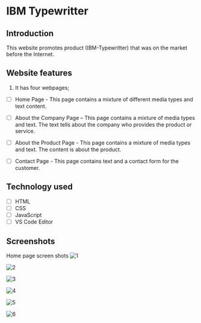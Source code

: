 # IBM Typewritter

## Introduction

This website promotes product (IBM-Typewritter) that was on the market before the Internet.

## Website features  

 1. It has four webpages;
 - [ ] Home Page - This page contains a mixture of different media types and text content.
 - [ ] About the Company Page – This page contains a mixture of media types and text. The text tells about the company who provides the product or service.
 - [ ] About the Product Page - This page contains a mixture of media types and text. The content is about the product.
 - [ ] Contact Page - This page contains text and a contact form for the customer.
 

## Technology used

 - [ ] HTML
 - [ ] CSS
 - [ ] JavaScript
 - [ ] VS Code Editor

## Screenshots
Home page screen shots
![1](https://user-images.githubusercontent.com/75551627/117322944-73ebf580-ae5c-11eb-94d9-1f71590be8ea.JPG)

![2](https://user-images.githubusercontent.com/75551627/117322964-777f7c80-ae5c-11eb-9fe4-369bd3ecdc7a.JPG)

![3](https://user-images.githubusercontent.com/75551627/117322965-777f7c80-ae5c-11eb-8df3-631b8926c910.JPG)

![4](https://user-images.githubusercontent.com/75551627/117322970-78181300-ae5c-11eb-8eb1-2fdf2e3f5012.JPG)

![5](https://user-images.githubusercontent.com/75551627/117322973-78181300-ae5c-11eb-94e5-029983c32e6d.JPG)

![6](https://user-images.githubusercontent.com/75551627/117322976-78b0a980-ae5c-11eb-81c5-ef1d720bf251.JPG)
